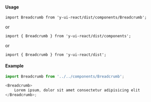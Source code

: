 #### Usage

```markdown
import Breadcrumb from 'y-ui-react/dist/components/Breadcrumb';
```

or

```markdown
import { Breadcrumb } from 'y-ui-react/dist/components';
```

or

```markdown
import { Breadcrumb } from 'y-ui-react/dist';
```

#### Example

```js
import Breadcrumb from '../../components/Breadcrumb';

<Breadcrumb>
	Lorem ipsum, dolor sit amet consectetur adipisicing elit
</Breadcrumb>;
```
